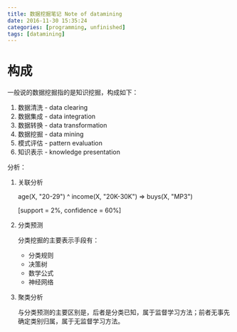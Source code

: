 ```yaml
---
title: 数据挖掘笔记 Note of datamining
date: 2016-11-30 15:35:24
categories: [programming, unfinished]
tags: [datamining]
---
```


# 构成

一般说的数据挖掘指的是知识挖掘，构成如下：

1. 数据清洗 - data clearing
2. 数据集成 - data integration
3. 数据转换 - data transformation
4. 数据挖掘 - data mining
5. 模式评估 - pattern evaluation
6. 知识表示 - knowledge presentation

分析：

1. 关联分析

   age(X, "20-29") ^ income(X, "20K-30K") => buys(X, "MP3")

   [support = 2%, confidence = 60%]

2. 分类预测

   分类挖掘的主要表示手段有：

   - 分类规则
   - 决策树
   - 数学公式
   - 神经网络

3. 聚类分析

   与分类预测的主要区别是，后者是分类已知，属于监督学习方法；前者无事先确定类别归属，属于无监督学习方法。